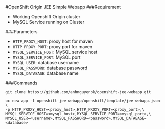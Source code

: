 #OpenShift Origin JEE Simple Webapp
###Requirement
* Working Openshift Origin cluster
* MySQL Service running on Cluster 

###Parameters
* `HTTP_PROXY_HOST`: proxy host for maven
* `HTTP_PROXY_PORT`: proxy port for maven
* `MYSQL_SERVICE_HOST`: MySQL service host
* `MYSQL_SERVICE_PORT`: MySQL port
* `MYSQL_USER`: database username
* `MYSQL_PASSWORD`: database password
* `MYSQL_DATABASE`: database name

###Commands
```
git clone https://github.com/anhnguyenbk/openshift-jee-webapp.git

oc new-app -f openshift-jee-webapp/openshift/template/jee-webapp.json \
-p HTTP_PROXY_HOST=<proxy_host>,HTTP_PROXY_PORT=<proxy_port>,\
MYSQL_SERVICE_HOST=<mysql_host>,MYSQL_SERVICE_PORT=<mysql_port>,\
MYSQL_USER=<username>,MYSQL_PASSWORD=<password>,MYSQL_DATABASE=<database>
```
